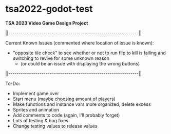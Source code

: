 # tsa2022-godot-test

**TSA 2023 Video Game Design Project**

||---------------------------------------------------------------||

Current Known Issues (commented where location of issue is known):

 - "opposite tile check" to see whether or not to run flip to kill is failing and switching to revive for some unknown reason
	 - (or could be an issue with displaying the wrong buttons)

||---------------------------------------------------------------||

To-Do:

 - Implement game over
 - Start menu (maybe choosing amount of players)
 - Make functions and instance vars more organized, delete excess
 - Sprites and animation
 - Add comments to code (again, I'll probably forget)
 - Lots of testing & bug fixes
 - Change testing values to release values

